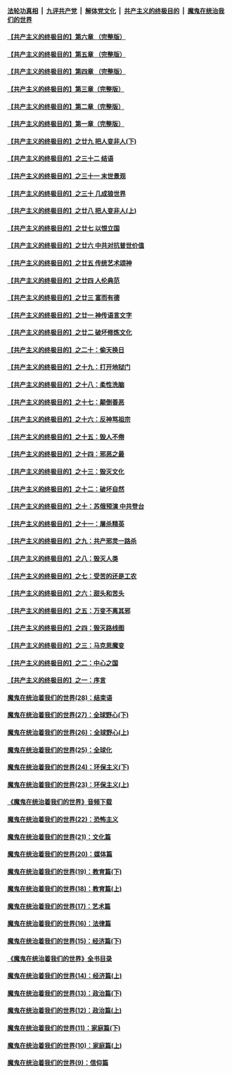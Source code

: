 

####  [法轮功真相](../../../../basic/blob/master/README.md?t=06221002) &nbsp;|&nbsp; [九评共产党](../../../../9ping.md/blob/master/README.md?t=06221002) &nbsp;|&nbsp; [解体党文化](../../../../jtdwh.md/blob/master/README.md?t=06221002)  &nbsp;|&nbsp; [共产主义的终极目的](../../../../gczydzjmd.md/blob/master/README.md?t=06221002) &nbsp;|&nbsp; [魔鬼在统治我们的世界](../../../../mgztzwmdsj.md/blob/master/README.md?t=06221002) 

#### [【共产主义的终极目的】第六章 （完整版）](../pages/nsc422/n11428913.md?t=06221002) 

#### [【共产主义的终极目的】第五章 （完整版）](../pages/nsc422/n11428912.md?t=06221002) 

#### [【共产主义的终极目的】第四章 （完整版）](../pages/nsc422/n11428907.md?t=06221002) 

#### [【共产主义的终极目的】第三章（完整版）](../pages/nsc422/n11428848.md?t=06221002) 

#### [【共产主义的终极目的】第二章（完整版）](../pages/nsc422/n11428831.md?t=06221002) 

#### [【共产主义的终极目的】第一章（完整版）](../pages/nsc422/n11417651.md?t=06221002) 

#### [【共产主义的终极目的】之廿九 把人变非人(下)](../pages/nsc422/n11344140.md?t=06221002) 

#### [【共产主义的终极目的】之三十二 结语](../pages/nsc422/n11360535.md?t=06221002) 

#### [【共产主义的终极目的】之三十一 末世景观](../pages/nsc422/n11351129.md?t=06221002) 

#### [【共产主义的终极目的】之三十 几成狼世界](../pages/nsc422/n11348280.md?t=06221002) 

#### [【共产主义的终极目的】之廿八 把人变非人(上)](../pages/nsc422/n11340492.md?t=06221002) 

#### [【共产主义的终极目的】之廿七 以恨立国](../pages/nsc422/n11336944.md?t=06221002) 

#### [【共产主义的终极目的】之廿六 中共对抗普世价值](../pages/nsc422/n11324785.md?t=06221002) 

#### [【共产主义的终极目的】之廿五 传统艺术颂神](../pages/nsc422/n11296396.md?t=06221002) 

#### [【共产主义的终极目的】之廿四 人伦典范](../pages/nsc422/n11296397.md?t=06221002) 

#### [【共产主义的终极目的】之廿三 富而有德](../pages/nsc422/n11283598.md?t=06221002) 

#### [【共产主义的终极目的】之廿一 神传语言文字](../pages/nsc422/n11263265.md?t=06221002) 

#### [【共产主义的终极目的】之廿二 破坏修炼文化](../pages/nsc422/n11245728.md?t=06221002) 

#### [【共产主义的终极目的】之二十：偷天换日](../pages/nsc422/n11238846.md?t=06221002) 

#### [【共产主义的终极目的】之十九：打开地狱门](../pages/nsc422/n11206376.md?t=06221002) 

#### [【共产主义的终极目的】之十八：柔性洗脑](../pages/nsc422/n11199994.md?t=06221002) 

#### [【共产主义的终极目的】之十七：颠倒善恶](../pages/nsc422/n11179782.md?t=06221002) 

#### [【共产主义的终极目的】之十六：反神骂祖宗](../pages/nsc422/n11166798.md?t=06221002) 

#### [【共产主义的终极目的】之十五：毁人不倦](../pages/nsc422/n11166792.md?t=06221002) 

#### [【共产主义的终极目的】之十四：邪恶之最](../pages/nsc422/n11150249.md?t=06221002) 

#### [【共产主义的终极目的】之十三：毁灭文化](../pages/nsc422/n11135227.md?t=06221002) 

#### [【共产主义的终极目的】之十二：破坏自然](../pages/nsc422/n11135214.md?t=06221002) 

#### [【共产主义的终极目的】之十：苏俄预演 中共登台](../pages/nsc422/n11118424.md?t=06221002) 

#### [【共产主义的终极目的】之十一：屠杀精英](../pages/nsc422/n11118442.md?t=06221002) 

#### [【共产主义的终极目的】之九：共产邪灵一路杀](../pages/nsc422/n11114139.md?t=06221002) 

#### [【共产主义的终极目的】之八：毁灭人类](../pages/nsc422/n11108503.md?t=06221002) 

#### [【共产主义的终极目的】之七：受苦的还是工农](../pages/nsc422/n11101809.md?t=06221002) 

#### [【共产主义的终极目的】之六：甜头和苦头](../pages/nsc422/n11096971.md?t=06221002) 

#### [【共产主义的终极目的】之五：万变不离其邪](../pages/nsc422/n11091285.md?t=06221002) 

#### [【共产主义的终极目的】之四：毁灭路线图](../pages/nsc422/n11086284.md?t=06221002) 

#### [【共产主义的终极目的】之三：马克思魔变](../pages/nsc422/n11061941.md?t=06221002) 

#### [【共产主义的终极目的】之二：中心之国](../pages/nsc422/n11047728.md?t=06221002) 

#### [【共产主义的终极目的】之一：序言](../pages/nsc422/n11086077.md?t=06221002) 

#### [魔鬼在统治着我们的世界(28)：结束语](../pages/nsc422/n10936246.md?t=06221002) 

#### [魔鬼在统治着我们的世界(27)：全球野心(下)](../pages/nsc422/n10928319.md?t=06221002) 

#### [魔鬼在统治着我们的世界(26)：全球野心(上)](../pages/nsc422/n10900318.md?t=06221002) 

#### [魔鬼在统治着我们的世界(25)：全球化](../pages/nsc422/n10788205.md?t=06221002) 

#### [魔鬼在统治着我们的世界(24)：环保主义(下)](../pages/nsc422/n10695307.md?t=06221002) 

#### [魔鬼在统治着我们的世界(23)：环保主义(上)](../pages/nsc422/n10688613.md?t=06221002) 

#### [《魔鬼在统治着我们的世界》音频下载](../pages/nsc422/n10635553.md?t=06221002) 

#### [魔鬼在统治着我们的世界(22)：恐怖主义](../pages/nsc422/n10614727.md?t=06221002) 

#### [魔鬼在统治着我们的世界(21)：文化篇](../pages/nsc422/n10597706.md?t=06221002) 

#### [魔鬼在统治着我们的世界(20)：媒体篇](../pages/nsc422/n10586579.md?t=06221002) 

#### [魔鬼在统治着我们的世界(19)：教育篇(下)](../pages/nsc422/n10564808.md?t=06221002) 

#### [魔鬼在统治着我们的世界(18)：教育篇(上)](../pages/nsc422/n10526970.md?t=06221002) 

#### [魔鬼在统治着我们的世界(17)：艺术篇](../pages/nsc422/n10499093.md?t=06221002) 

#### [魔鬼在统治着我们的世界(16)：法律篇](../pages/nsc422/n10485969.md?t=06221002) 

#### [魔鬼在统治着我们的世界(15)：经济篇(下)](../pages/nsc422/n10469975.md?t=06221002) 

#### [《魔鬼在统治着我们的世界》全书目录](../pages/nsc422/n10464261.md?t=06221002) 

#### [魔鬼在统治着我们的世界(14)：经济篇(上)](../pages/nsc422/n10457370.md?t=06221002) 

#### [魔鬼在统治着我们的世界(13)：政治篇(下)](../pages/nsc422/n10448270.md?t=06221002) 

#### [魔鬼在统治着我们的世界(12)：政治篇(上)](../pages/nsc422/n10444576.md?t=06221002) 

#### [魔鬼在统治着我们的世界(11)：家庭篇(下)](../pages/nsc422/n10440961.md?t=06221002) 

#### [魔鬼在统治着我们的世界(10)：家庭篇(上)](../pages/nsc422/n10435448.md?t=06221002) 

#### [魔鬼在统治着我们的世界(9)：信仰篇](../pages/nsc422/n10432159.md?t=06221002) 

